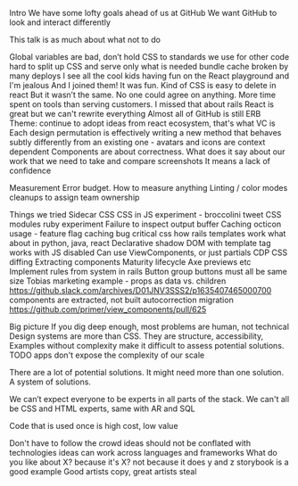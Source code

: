 Intro
  We have some lofty goals ahead of us at GitHub
  We want GitHub to look and interact differently

  This talk is as much about what not to do

  Global variables are bad, don’t hold CSS to standards we use for other code
  hard to split up CSS and serve only what is needed
  bundle cache broken by many deploys
  I see all the cool kids having fun on the React playground and I'm jealous
  And I joined them! It was fun. Kind of
  CSS is easy to delete in react
  But it wasn’t the same. No one could agree on anything. More time spent on tools than serving customers. I missed that about rails
    React is great but we can't rewrite everything
    Almost all of GitHub is still ERB
    Theme: continue to adopt ideas from react ecosystem, that's what VC is
  Each design permutation is effectively writing a new method that behaves subtly differently from an existing one - avatars and icons are context dependent
  Components are about correctness. What does it say about our work that we need to take and compare screenshots
    It means a lack of confidence

Measurement
  Error budget. How to measure anything
  Linting / color modes cleanups to assign team ownership

Things we tried
  Sidecar CSS
    CSS in JS experiment - broccolini tweet
    CSS modules ruby experiment
    Failure to inspect output buffer
      Caching
        octicon usage - feature flag caching bug
        critical css
      how rails templates work
        what about in python, java, react
    Declarative shadow DOM with template tag works with JS disabled
    Can use ViewComponents, or just partials
  CDP CSS diffing
  Extracting components
    Maturity lifecycle
    Axe previews etc
    Implement rules from system in rails
      Button group buttons must all be same size
      Tobias marketing example - props as data vs. children
        https://github.slack.com/archives/D01JNV3SSS2/p1635407465000700
    components are extracted, not built
    autocorrection migration
      https://github.com/primer/view_components/pull/625

Big picture
  If you dig deep enough, most problems are human, not technical
  Design systems are more than CSS. They are structure, accessibility,
    Examples without complexity make it difficult to assess potential solutions. TODO apps don't expose the complexity of our scale

  There are a lot of potential solutions. It might need more than one solution. A system of solutions.

  We can’t expect everyone to be experts in all parts of the stack. We can't all be CSS and HTML experts, same with AR and SQL

  Code that is used once is high cost, low value

  Don't have to follow the crowd
    ideas should not be conflated with technologies
    ideas can work across languages and frameworks
    What do you like about X?
      because it's X?
      not because it does y and z
      storybook is a good example
    Good artists copy, great artists steal